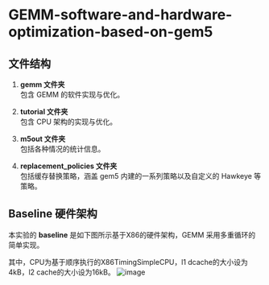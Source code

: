 # GEMM-software-and-hardware-optimization-based-on-gem5

## 文件结构
1. **gemm 文件夹**  
   包含 GEMM 的软件实现与优化。

2. **tutorial 文件夹**  
   包含 CPU 架构的实现与优化。

3. **m5out 文件夹**  
   包括各种情况的统计信息。

4. **replacement_policies 文件夹**  
   包括缓存替换策略，涵盖 gem5 内建的一系列策略以及自定义的 Hawkeye 等策略。

## Baseline 硬件架构

本实验的 **baseline** 是如下图所示基于X86的硬件架构，GEMM 采用多重循环的简单实现。

其中，CPU为基于顺序执行的X86TimingSimpleCPU，l1 dcache的大小设为4kB，l2 cache的大小设为16kB。
![image](https://github.com/user-attachments/assets/9069fb79-53e0-4020-8355-898450be8177)

